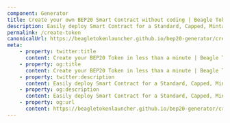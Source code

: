 ```yaml
---
component: Generator
title: Create your own BEP20 Smart Contract without coding | Beagle Token Launcher
description: Easily deploy Smart Contract for a Standard, Capped, Mintable, Burnable BEP20 Token. BEP20 Generator is the easiest and fastest way to create your own BEP20 token on the Binance Smart Chain network. No coding skills are required.
permalink: /create-token
canonicalUrl: https://beagletokenlauncher.github.io/bep20-generator/create-token/
meta:
    - property: twitter:title
      content: Create your BEP20 Token in less than a minute | Beagle Token Launcher
    - property: og:title
      content: Create your BEP20 Token in less than a minute | Beagle Token Launcher
    - property: twitter:description
      content: Easily deploy Smart Contract for a Standard, Capped, Mintable, Burnable BEP20 Token. BEP20 Generator is the easiest and fastest way to create your own BEP20 token on the Binance Smart Chain network. No coding skills are required.
    - property: og:description
      content: Easily deploy Smart Contract for a Standard, Capped, Mintable, Burnable BEP20 Token. BEP20 Generator is the easiest and fastest way to create your own BEP20 token on the Binance Smart Chain network. No coding skills are required.
    - property: og:url
      content: https://beagletokenlauncher.github.io/bep20-generator/create-token/
---
```

